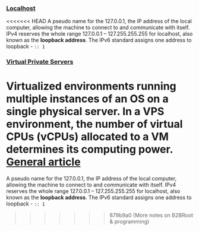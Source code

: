 

### [Localhost](https://phoenixnap.com/kb/127-0-0-1-localhost)
<<<<<<< HEAD
A pseudo name for the 127.0.0.1, the IP address of the local computer, allowing the machine to connect to and communicate with itself. IPv4 reserves the whole range 127.0.0.1 – 127.255.255.255 for localhost, also known as the **loopback address**. The IPv6 standard assigns one address to loopback - `:: 1`


### [Virtual Private Servers](https://webhostinggeeks.com/howto/how-to-display-the-number-of-processors-vcpu-on-linux-vps/)
Virtualized environments running multiple instances of an OS on a single physical server. In a VPS environment, the number of virtual CPUs (vCPUs) allocated to a VM determines its computing power.
[General article](https://webhostinggeeks.com/blog/what-is-vps-hosting/)
=======
A pseudo name for the 127.0.0.1, the IP address of the local computer, allowing the machine to connect to and communicate with itself. IPv4 reserves the whole range 127.0.0.1 – 127.255.255.255 for localhost, also known as the **loopback address**. The IPv6 standard assigns one address to loopback - `:: 1`
>>>>>>> 879b9a0 (More notes on B2BRoot & programming)
